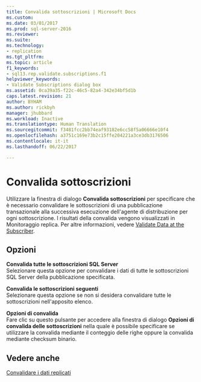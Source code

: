 ```yaml
---
title: Convalida sottoscrizioni | Microsoft Docs
ms.custom: 
ms.date: 03/01/2017
ms.prod: sql-server-2016
ms.reviewer: 
ms.suite: 
ms.technology:
- replication
ms.tgt_pltfrm: 
ms.topic: article
f1_keywords:
- sql13.rep.validate.subscriptions.f1
helpviewer_keywords:
- Validate Subscriptions dialog box
ms.assetid: 0ca39a35-f22c-46c5-82a4-342e34bf5d1b
caps.latest.revision: 21
author: BYHAM
ms.author: rickbyh
manager: jhubbard
ms.workload: Inactive
ms.translationtype: Human Translation
ms.sourcegitcommit: f3481fcc2bb74eaf93182e6cc58f5a06666e10f4
ms.openlocfilehash: a3751c169e73b2c15ffe204221a3ce3db3176506
ms.contentlocale: it-it
ms.lasthandoff: 06/22/2017

---
```

# <a name="validate-subscriptions"></a>Convalida sottoscrizioni
  Utilizzare la finestra di dialogo **Convalida sottoscrizioni** per specificare che è necessario convalidare le sottoscrizioni di una pubblicazione transazionale alla successiva esecuzione dell'agente di distribuzione per ogni sottoscrizione. I risultati della convalida vengono visualizzati in Monitoraggio replica. Per altre informazioni, vedere [Validate Data at the Subscriber](../../relational-databases/replication/validate-data-at-the-subscriber.md).  
  
## <a name="options"></a>Opzioni  
 **Convalida tutte le sottoscrizioni SQL Server**  
 Selezionare questa opzione per convalidare i dati di tutte le sottoscrizioni SQL Server della pubblicazione specificata.  
  
 **Convalida le sottoscrizioni seguenti**  
 Selezionare questa opzione se non si desidera convalidare tutte le sottoscrizioni nell'apposito elenco.  
  
 **Opzioni di convalida**  
 Fare clic su questo pulsante per accedere alla finestra di dialogo **Opzioni di convalida delle sottoscrizioni** nella quale è possibile specificare se utilizzare la convalida mediante il conteggio delle righe oppure la convalida mediante checksum binario.  
  
## <a name="see-also"></a>Vedere anche  
 [Convalidare i dati replicati](../../relational-databases/replication/validate-replicated-data.md)  
  
  

